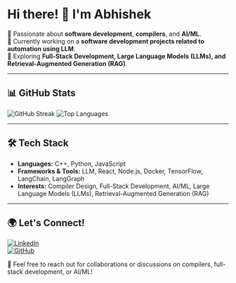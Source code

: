 <!-- Abhishek9934/Abhishek9934 -->

# Hi there! 👋 I'm Abhishek  

🚀 Passionate about **software development**, **compilers**, and **AI/ML**.  
🔧 Currently working on a **software development projects related to automation using LLM**.  
🌱 Exploring **Full-Stack Development, Large Language Models (LLMs), and Retrieval-Augmented Generation (RAG)**.  

---

## 📊 GitHub Stats  

<div >
  <img src="https://github-readme-streak-stats.herokuapp.com/?user=Abhishek9934&theme=dracula&hide_border=true" alt="GitHub Streak" />
  <img src="https://github-readme-stats.vercel.app/api/top-langs/?username=Abhishek9934&layout=compact&theme=dark&hide_border=true" alt="Top Languages" />
</div>

---

## 🛠️ Tech Stack  
- **Languages:** C++, Python, JavaScript  
- **Frameworks & Tools:** LLM, React, Node.js, Docker, TensorFlow, LangChain, LangGraph
- **Interests:** Compiler Design, Full-Stack Development, AI/ML, Large Language Models (LLMs), Retrieval-Augmented Generation (RAG)  

---

## 🌍 Let's Connect!  
[![LinkedIn](https://img.shields.io/badge/LinkedIn-Connect-blue?logo=linkedin)](https://www.linkedin.com/in/abhishek-kumar-gupta-9b7381176/)  
[![GitHub](https://img.shields.io/badge/GitHub-Follow-black?logo=github)](https://github.com/Abhishek9934)  

💬 Feel free to reach out for collaborations or discussions on compilers, full-stack development, or AI/ML!  
